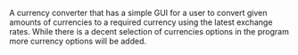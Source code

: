 A currency converter that has a simple GUI for a user to convert given amounts of currencies to a required currency using the latest
exchange rates. While there is a decent selection of currencies options in the program more currency options will be added. 

